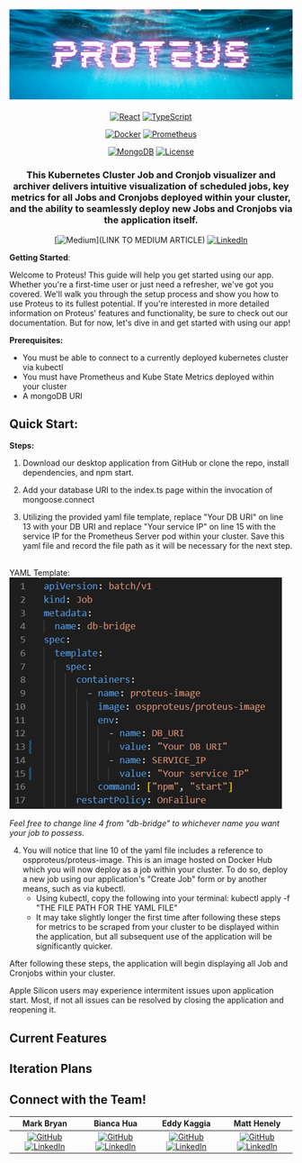 <div align="center">

  ## [![banner](./Assets/proteus-header.png)](http://proteus-osp.app.s3-website-us-west-1.amazonaws.com/)

  [![React](https://img.shields.io/badge/react-%2320232a.svg?style=for-the-badge&logo=react&logoColor=%2361DAFB)](https://reactjs.org/)
  [![TypeScript](https://img.shields.io/badge/typescript-%23007ACC.svg?style=for-the-badge&logo=typescript&logoColor=white)](https://www.typescriptlang.org/)

  [![Docker](https://img.shields.io/badge/docker-%230db7ed.svg?style=for-the-badge&logo=docker&logoColor=white)](https://www.docker.com/)
  [![Prometheus](https://img.shields.io/badge/Prometheus-E6522C?style=for-the-badge&logo=Prometheus&logoColor=white)](https://prometheus.io/)

  [![MongoDB](https://img.shields.io/badge/MongoDB-%234ea94b.svg?style=for-the-badge&logo=mongodb&logoColor=white)](https://www.mongodb.com/)
  [![License](https://img.shields.io/github/license/Ileriayo/markdown-badges?style=for-the-badge)](public/LICENSE)
  <!-- short description -->
  ### This Kubernetes Cluster Job and Cronjob visualizer and archiver delivers intuitive visualization of scheduled jobs, key metrics for all Jobs and Cronjobs deployed within your cluster, and the ability to seamlessly deploy new Jobs and Cronjobs via the application itself.

  [![Medium](https://img.shields.io/badge/Medium-12100E?style=for-the-badge&logo=medium&logoColor=white)](LINK TO MEDIUM ARTICLE)
  [![LinkedIn](https://img.shields.io/badge/linkedin-%230077B5.svg?style=for-the-badge&logo=linkedin&logoColor=white)](https://www.linkedin.com/company/proteus-app/)
</div>

 <b>Getting Started</b>:

Welcome to Proteus! This guide will help you get started using our app. Whether you're a first-time user or just need a refresher, we've got you covered. We'll walk you through the setup process and show you how to use Proteus to its fullest potential.
If you're interested in more detailed information on Proteus' features and functionality, be sure to check out our documentation. But for now, let's dive in and get started with using our app!

<b>Prerequisites:</b> 
- You must be able to connect to a currently deployed kubernetes cluster via kubectl
- You must have Prometheus and Kube State Metrics deployed within your cluster
- A mongoDB URI

## Quick Start:

<b>Steps:</b>

1. Download our desktop application from GitHub or clone the repo, install dependencies, and npm start. 

2. Add your database URI to the index.ts page within the invocation of mongoose.connect

3. Utilizing the provided yaml file template, replace "Your DB URI" on line 13 with your DB URI and replace "Your service IP" on line 15 with the service IP for the Prometheus Server pod within your cluster. Save this yaml file and record the file path as it will be necessary for the next step. 


<br>
YAML Template:

<br>

<img src="./Assets/yaml-template.png" alt="YAML Template"/>
<br>

<i>Feel free to change line 4 from "db-bridge" to whichever name you want your job to possess.</i>

4. You will notice that line 10 of the yaml file includes a reference to ospproteus/proteus-image. This is an image hosted on Docker Hub which you will now deploy as a job within your cluster. To do so, deploy a new job using our application's "Create Job" form or by another means, such as via kubectl. 
    - Using kubectl, copy the following into your terminal:
    kubectl apply -f "THE FILE PATH FOR THE YAML FILE"
    - It may take slightly longer the first time after following these steps for metrics to be scraped from your cluster to be displayed within the application, but all subsequent use of the application will be significantly quicker. 

After following these steps, the application will begin displaying all Job and Cronjobs within your cluster. 

Apple Silicon users may experience intermitent issues upon application start. Most, if not all issues can be resolved by closing the application and reopening it. 


## Current Features


## Iteration Plans


## Connect with the Team!
| Mark Bryan | Bianca Hua | Eddy Kaggia | Matt Henely |
| :---: | :---: | :---: | :---: |
| [![GitHub](https://skillicons.dev/icons?i=github)](https://github.com/mbryan13) [![LinkedIn](https://skillicons.dev/icons?i=linkedin)](https://www.linkedin.com/in/marklawbryan/) | [![GitHub](https://skillicons.dev/icons?i=github)](https://github.com/biancahua) [![LinkedIn](https://skillicons.dev/icons?i=linkedin)](https://www.linkedin.com/in/biancahua/) | [![GitHub](https://skillicons.dev/icons?i=github)](https://github.com/EddyKaggia) [![LinkedIn](https://skillicons.dev/icons?i=linkedin)](https://www.linkedin.com/in/eddy-kaggia/) | [![GitHub](https://skillicons.dev/icons?i=github)](https://github.com/mhenely) [![LinkedIn](https://skillicons.dev/icons?i=linkedin)](https://www.linkedin.com/in/matt-henely/) |


